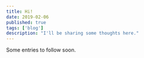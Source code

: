 ```yaml
---
title: Hi!
date: 2019-02-06
published: true
tags: ['blog']
description: "I'll be sharing some thoughts here."
---
```


Some entries to follow soon.
